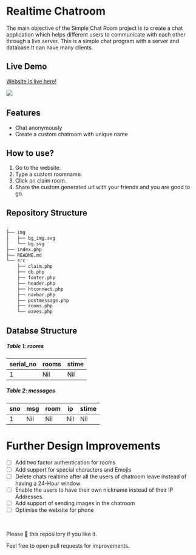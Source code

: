 
# Realtime Chatroom
The main objective of the Simple Chat Room project is to create a chat application which helps different users to communicate with each other through a live server. This is a simple chat program with a server and database.It can have many clients.

## Live Demo
[Website is live here!](php-chatroom.herokuapp.com/)

![](screen.gif)
&nbsp;

## Features
- Chat anonymously
- Create a custom chatroom with unique name

## How to use?
1. Go to the website.
2. Type a custom roomname.
3. Click on claim room.
4. Share the custom generated url with your friends and you are good to go. 


## Repository Structure

``` bash
.
├── img
│   ├── bg_img.svg
│   └── bg.svg
├── index.php
├── README.md
└── src
    ├── claim.php
    ├── db.php
    ├── footer.php
    ├── header.php
    ├── htconnect.php
    ├── navbar.php
    ├── postmessage.php
    ├── rooms.php
    └── waves.php
```

## Databse Structure
##### Table 1: rooms
| serial_no | rooms | stime |
|--------|----------|-------|
|  1 | Nil | Nil  |


##### Table 2: messages
| sno | msg |room | ip | stime |
|--------|----------|-------|-----|-----|
|  1 | Nil | Nil  | Nil | Nil | 

# Further Design Improvements
- [ ] Add two factor authentication for rooms
- [ ] Add support for special characters and Emojis
- [ ] Delete chats realtime after all the users of chatroom leave instead of having a 24-Hour window
- [ ] Enable the users to have their own nickname instead of their IP Addresses.
- [ ] Add support of sending images in the chatroom
- [ ] Optimise the website for phone
&nbsp;

&nbsp;


Please 🌟 this repository if you like it.

Feel free to open pull requests for improvements. 

